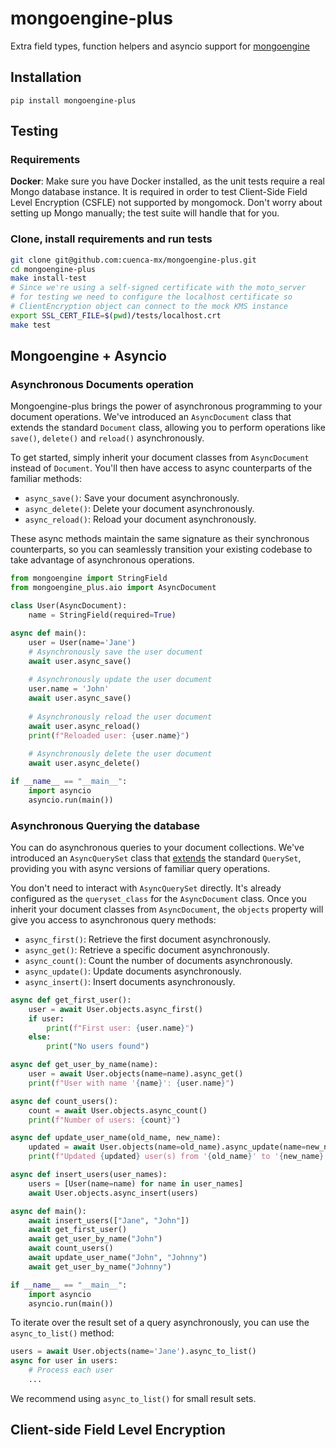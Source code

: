 # mongoengine-plus
Extra field types, function helpers and asyncio support for [mongoengine](https://github.com/MongoEngine/mongoengine)

## Installation
```
pip install mongoengine-plus
```

## Testing

### Requirements
**Docker**: Make sure you have Docker installed, as the unit tests require a real Mongo database instance.
It is required in order to test Client-Side Field Level Encryption (CSFLE) not supported by mongomock.
Don't worry about setting up Mongo manually; the test suite will handle that for you.

### Clone, install requirements and run tests
```bash
git clone git@github.com:cuenca-mx/mongoengine-plus.git
cd mongoengine-plus
make install-test
# Since we're using a self-signed certificate with the moto_server
# for testing we need to configure the localhost certificate so 
# ClientEncryption object can connect to the mock KMS instance
export SSL_CERT_FILE=$(pwd)/tests/localhost.crt
make test
```

## Mongoengine + Asyncio

### Asynchronous Documents operation

Mongoengine-plus brings the power of asynchronous programming to your document operations.
We've introduced an `AsyncDocument` class that extends the standard `Document` class, 
allowing you to perform operations like `save()`, `delete()` and `reload()` asynchronously.

To get started, simply inherit your document classes from `AsyncDocument` instead of `Document`. 
You'll then have access to async counterparts of the familiar methods:

- `async_save()`: Save your document asynchronously.
- `async_delete()`: Delete your document asynchronously.
- `async_reload()`: Reload your document asynchronously.

These async methods maintain the same signature as their synchronous counterparts, 
so you can seamlessly transition your existing codebase to take advantage 
of asynchronous operations.

```python
from mongoengine import StringField
from mongoengine_plus.aio import AsyncDocument

class User(AsyncDocument):
    name = StringField(required=True)

async def main():
    user = User(name='Jane')
    # Asynchronously save the user document
    await user.async_save() 
    
    # Asynchronously update the user document
    user.name = 'John'
    await user.async_save() 
    
    # Asynchronously reload the user document
    await user.async_reload()  
    print(f"Reloaded user: {user.name}")
    
    # Asynchronously delete the user document
    await user.async_delete()  

if __name__ == "__main__":
    import asyncio
    asyncio.run(main())
```

### Asynchronous Querying the database

You can do asynchronous queries to your document collections. 
We've introduced an `AsyncQuerySet` class that [extends](https://docs.mongoengine.org/guide/querying.html#custom-querysets) 
the standard `QuerySet`, providing you with async versions of familiar
query operations.

You don't need to interact with `AsyncQuerySet` directly. 
It's already configured as the `queryset_class` for the `AsyncDocument` class. 
Once you inherit your document classes from `AsyncDocument`, 
the `objects` property will give you access to asynchronous query methods:

- `async_first()`: Retrieve the first document asynchronously.
- `async_get()`: Retrieve a specific document asynchronously.
- `async_count()`: Count the number of documents asynchronously.
- `async_update()`: Update documents asynchronously.
- `async_insert()`: Insert documents asynchronously.

```python
async def get_first_user():
    user = await User.objects.async_first()
    if user:
        print(f"First user: {user.name}")
    else:
        print("No users found")

async def get_user_by_name(name):
    user = await User.objects(name=name).async_get()
    print(f"User with name '{name}': {user.name}")

async def count_users():
    count = await User.objects.async_count()
    print(f"Number of users: {count}")

async def update_user_name(old_name, new_name):
    updated = await User.objects(name=old_name).async_update(name=new_name)
    print(f"Updated {updated} user(s) from '{old_name}' to '{new_name}'")

async def insert_users(user_names):
    users = [User(name=name) for name in user_names]
    await User.objects.async_insert(users)

async def main():
    await insert_users(["Jane", "John"])
    await get_first_user()
    await get_user_by_name("John")
    await count_users()
    await update_user_name("John", "Johnny")
    await get_user_by_name("Johnny")

if __name__ == "__main__":
    import asyncio
    asyncio.run(main())
```

To iterate over the result set of a query asynchronously, 
you can use the `async_to_list()` method:

```python
users = await User.objects(name='Jane').async_to_list()
async for user in users:
    # Process each user 
    ...    
```

We recommend using `async_to_list()` for small result sets. 


## Client-side Field Level Encryption
